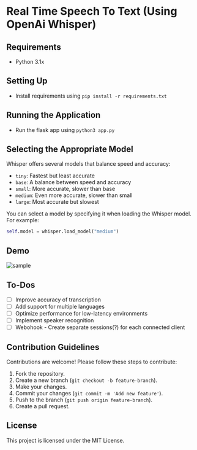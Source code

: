 # Real Time Speech To Text (Using OpenAi Whisper)

## Requirements
- Python 3.1x

## Setting Up
- Install requirements using `pip install -r requirements.txt`

## Running the Application
- Run the flask app using `python3 app.py`

## Selecting the Appropriate Model
Whisper offers several models that balance speed and accuracy:

- `tiny`: Fastest but least accurate
- `base`: A balance between speed and accuracy
- `small`: More accurate, slower than base
- `medium`: Even more accurate, slower than small
- `large`: Most accurate but slowest

You can select a model by specifying it when loading the Whisper model. For example:
```python
self.model = whisper.load_model("medium")
```


## Demo
![sample](https://github.com/user-attachments/assets/90d45012-5f1d-4fc1-b72d-5a47c3eb4c63)

## To-Dos
- [ ] Improve accuracy of transcription
- [ ] Add support for multiple languages
- [ ] Optimize performance for low-latency environments
- [ ] Implement speaker recognition
- [ ] Webohook - Create separate sessions(?) for each connected client

## Contribution Guidelines
Contributions are welcome! Please follow these steps to contribute:

1. Fork the repository.
2. Create a new branch (`git checkout -b feature-branch`).
3. Make your changes.
4. Commit your changes (`git commit -m 'Add new feature'`).
5. Push to the branch (`git push origin feature-branch`).
6. Create a pull request.

## License
This project is licensed under the MIT License.
